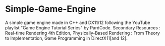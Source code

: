 # Simple-Game-Engine
A simple game engine made in C++ and DX11/12 following the YouTube playlist "Game Engine Tutorial Series" by PardCode.
Secondary Resources : Real-time Rendering 4th Edition, Physically-Based Rendering : From Theory to Implementation, Game Programming in DirectX11[and 12].
